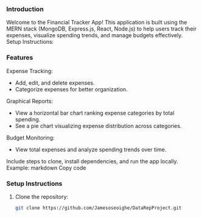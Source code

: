 ### Introduction
Welcome to the Financial Tracker App! This application is built using the MERN stack (MongoDB, Express.js, React, Node.js) to help users track their expenses, visualize spending trends, and manage budgets effectively.
Setup Instructions:

### Features
Expense Tracking:
 - Add, edit, and delete expenses.
- Categorize expenses for better organization.

Graphical Reports:
  - View a horizontal bar chart ranking expense categories by total spending.
  - See a pie chart visualizing expense distribution across categories.
  
Budget Monitoring:
  - View total expenses and analyze spending trends over time.


Include steps to clone, install dependencies, and run the app locally.
Example:
markdown
Copy code
### Setup Instructions
1. Clone the repository:
   ```bash
   git clone https://github.com/Jamesoseoighe/DataRepProject.git
